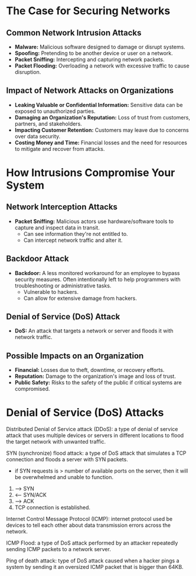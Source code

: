 # The Case for Securing Networks

## Common Network Intrusion Attacks
- **Malware:** Malicious software designed to damage or disrupt systems.
- **Spoofing:** Pretending to be another device or user on a network.
- **Packet Sniffing:** Intercepting and capturing network packets.
- **Packet Flooding:** Overloading a network with excessive traffic to cause disruption.

## Impact of Network Attacks on Organizations
- **Leaking Valuable or Confidential Information:** Sensitive data can be exposed to unauthorized parties.
- **Damaging an Organization's Reputation:** Loss of trust from customers, partners, and stakeholders.
- **Impacting Customer Retention:** Customers may leave due to concerns over data security.
- **Costing Money and Time:** Financial losses and the need for resources to mitigate and recover from attacks.

# How Intrusions Compromise Your System

## Network Interception Attacks
- **Packet Sniffing:** Malicious actors use hardware/software tools to capture and inspect data in transit.
  - Can see information they're not entitled to.
  - Can intercept network traffic and alter it.

## Backdoor Attack
- **Backdoor:** A less monitored workaround for an employee to bypass security measures. Often intentionally left to help programmers with troubleshooting or administrative tasks.
  - Vulnerable to hackers.
  - Can allow for extensive damage from hackers.

## Denial of Service (DoS) Attack
- **DoS:** An attack that targets a network or server and floods it with network traffic.

## Possible Impacts on an Organization
- **Financial:** Losses due to theft, downtime, or recovery efforts.
- **Reputation:** Damage to the organization's image and loss of trust.
- **Public Safety:** Risks to the safety of the public if critical systems are compromised.

# Denial of Service (DoS) Attacks

Distributed Denial of Service attack (DDoS): a type of denial of service attack that uses multiple devices or servers in different locations to flood the target network with unwanted traffic.

SYN (synchronize) flood attack: a type of DoS attack that simulates a  TCP connection and floods a server with SYN packets.
- if SYN requests is > number of available ports on the server, then it will be overwhelmed and unable to function.

1. --> SYN
2. <-- SYN/ACK
3. --> ACK
4. TCP connection is established.

Internet Control Message Protocol (ICMP): internet protocol used be devices to tell each other about data transmission errors across the network.

ICMP Flood: a  type of DoS attack performed by an attacker repeatedly sending ICMP packets to a network server.

Ping of death attack: type of DoS attack caused when a hacker pings a system by sending it an oversized ICMP packet that is bigger than 64KB.

